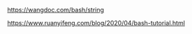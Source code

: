 
https://wangdoc.com/bash/string

https://www.ruanyifeng.com/blog/2020/04/bash-tutorial.html













